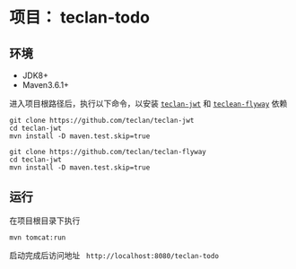 # 项目： teclan-todo

## 环境
- JDK8+
- Maven3.6.1+

进入项目根路径后，执行以下命令，以安装 [`teclan-jwt`](https://github.com/teclan/teclan-jwt)  和 [`teclean-flyway`](https://github.com/teclan/teclan-flyway) 依赖

``` 
git clone https://github.com/teclan/teclan-jwt
cd teclan-jwt
mvn install -D maven.test.skip=true

git clone https://github.com/teclan/teclan-flyway
cd teclan-jwt
mvn install -D maven.test.skip=true
```

## 运行
在项目根目录下执行 

```
mvn tomcat:run  
```
启动完成后访问地址 ` http://localhost:8080/teclan-todo`



